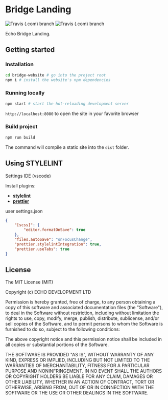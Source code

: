# Bridge Landing

![Travis (.com) branch](https://img.shields.io/travis/com/echoprotocol/bridge-website/master?label=build%20master)
![Travis (.com) branch](https://img.shields.io/travis/com/echoprotocol/bridge-website/develop?label=build%20develop)

Echo Bridge Landing.

## Getting started

### Installation

```bash
cd bridge-website # go into the project root
npm i # install the website's npm dependencies
```

### Running locally

```bash
npm start # start the hot-reloading development server
```

`http://localhost:8080` to open the site in your favorite browser

### Build project

```bash
npm run build
``` 

The command will compile a static site into the `dist` folder.

## Using STYLELINT

Settings IDE (vscode) 

Install plugins:

- **[stylelint](https://marketplace.visualstudio.com/items?itemName=shinnn.stylelint)**
- **[prettier](https://marketplace.visualstudio.com/items?itemName=esbenp.prettier-vscode)**

user settings.json

```json
{
    "[scss]": {
        "editor.formatOnSave": true
    },
    "files.autoSave": "onFocusChange",
    "prettier.stylelintIntegration": true,
    "prettier.useTabs": true
}
```

## License

The MIT License (MIT)

Copyright (c) ECHO DEVELOPMENT LTD

Permission is hereby granted, free of charge, to any person obtaining a copy of
this software and associated documentation files (the "Software"), to deal in
the Software without restriction, including without limitation the rights to
use, copy, modify, merge, publish, distribute, sublicense, and/or sell copies of
the Software, and to permit persons to whom the Software is furnished to do so,
subject to the following conditions:

The above copyright notice and this permission notice shall be included in all
copies or substantial portions of the Software.

THE SOFTWARE IS PROVIDED "AS IS", WITHOUT WARRANTY OF ANY KIND, EXPRESS OR
IMPLIED, INCLUDING BUT NOT LIMITED TO THE WARRANTIES OF MERCHANTABILITY, FITNESS
FOR A PARTICULAR PURPOSE AND NONINFRINGEMENT. IN NO EVENT SHALL THE AUTHORS OR
COPYRIGHT HOLDERS BE LIABLE FOR ANY CLAIM, DAMAGES OR OTHER LIABILITY, WHETHER
IN AN ACTION OF CONTRACT, TORT OR OTHERWISE, ARISING FROM, OUT OF OR IN
CONNECTION WITH THE SOFTWARE OR THE USE OR OTHER DEALINGS IN THE SOFTWARE.
